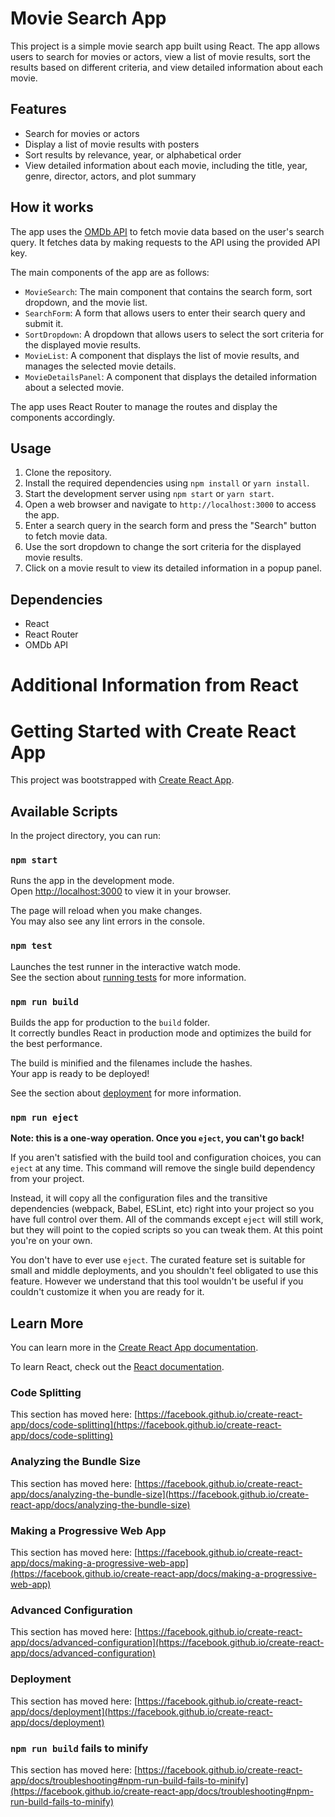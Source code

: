 # Movie Search App

This project is a simple movie search app built using React. The app allows users to search for movies or actors, view a list of movie results, sort the results based on different criteria, and view detailed information about each movie.

## Features

- Search for movies or actors
- Display a list of movie results with posters
- Sort results by relevance, year, or alphabetical order
- View detailed information about each movie, including the title, year, genre, director, actors, and plot summary

## How it works

The app uses the [OMDb API](http://www.omdbapi.com/) to fetch movie data based on the user's search query. It fetches data by making requests to the API using the provided API key.

The main components of the app are as follows:

- `MovieSearch`: The main component that contains the search form, sort dropdown, and the movie list.
- `SearchForm`: A form that allows users to enter their search query and submit it.
- `SortDropdown`: A dropdown that allows users to select the sort criteria for the displayed movie results.
- `MovieList`: A component that displays the list of movie results, and manages the selected movie details.
- `MovieDetailsPanel`: A component that displays the detailed information about a selected movie.

The app uses React Router to manage the routes and display the components accordingly.

## Usage

1. Clone the repository.
2. Install the required dependencies using `npm install` or `yarn install`.
3. Start the development server using `npm start` or `yarn start`.
4. Open a web browser and navigate to `http://localhost:3000` to access the app.
5. Enter a search query in the search form and press the "Search" button to fetch movie data.
6. Use the sort dropdown to change the sort criteria for the displayed movie results.
7. Click on a movie result to view its detailed information in a popup panel.

## Dependencies

- React
- React Router
- OMDb API


# Additional Information from React

# Getting Started with Create React App

This project was bootstrapped with [Create React App](https://github.com/facebook/create-react-app).

## Available Scripts

In the project directory, you can run:

### `npm start`

Runs the app in the development mode.\
Open [http://localhost:3000](http://localhost:3000) to view it in your browser.

The page will reload when you make changes.\
You may also see any lint errors in the console.

### `npm test`

Launches the test runner in the interactive watch mode.\
See the section about [running tests](https://facebook.github.io/create-react-app/docs/running-tests) for more information.

### `npm run build`

Builds the app for production to the `build` folder.\
It correctly bundles React in production mode and optimizes the build for the best performance.

The build is minified and the filenames include the hashes.\
Your app is ready to be deployed!

See the section about [deployment](https://facebook.github.io/create-react-app/docs/deployment) for more information.

### `npm run eject`

**Note: this is a one-way operation. Once you `eject`, you can't go back!**

If you aren't satisfied with the build tool and configuration choices, you can `eject` at any time. This command will remove the single build dependency from your project.

Instead, it will copy all the configuration files and the transitive dependencies (webpack, Babel, ESLint, etc) right into your project so you have full control over them. All of the commands except `eject` will still work, but they will point to the copied scripts so you can tweak them. At this point you're on your own.

You don't have to ever use `eject`. The curated feature set is suitable for small and middle deployments, and you shouldn't feel obligated to use this feature. However we understand that this tool wouldn't be useful if you couldn't customize it when you are ready for it.

## Learn More

You can learn more in the [Create React App documentation](https://facebook.github.io/create-react-app/docs/getting-started).

To learn React, check out the [React documentation](https://reactjs.org/).

### Code Splitting

This section has moved here: [https://facebook.github.io/create-react-app/docs/code-splitting](https://facebook.github.io/create-react-app/docs/code-splitting)

### Analyzing the Bundle Size

This section has moved here: [https://facebook.github.io/create-react-app/docs/analyzing-the-bundle-size](https://facebook.github.io/create-react-app/docs/analyzing-the-bundle-size)

### Making a Progressive Web App

This section has moved here: [https://facebook.github.io/create-react-app/docs/making-a-progressive-web-app](https://facebook.github.io/create-react-app/docs/making-a-progressive-web-app)

### Advanced Configuration

This section has moved here: [https://facebook.github.io/create-react-app/docs/advanced-configuration](https://facebook.github.io/create-react-app/docs/advanced-configuration)

### Deployment

This section has moved here: [https://facebook.github.io/create-react-app/docs/deployment](https://facebook.github.io/create-react-app/docs/deployment)

### `npm run build` fails to minify

This section has moved here: [https://facebook.github.io/create-react-app/docs/troubleshooting#npm-run-build-fails-to-minify](https://facebook.github.io/create-react-app/docs/troubleshooting#npm-run-build-fails-to-minify)
